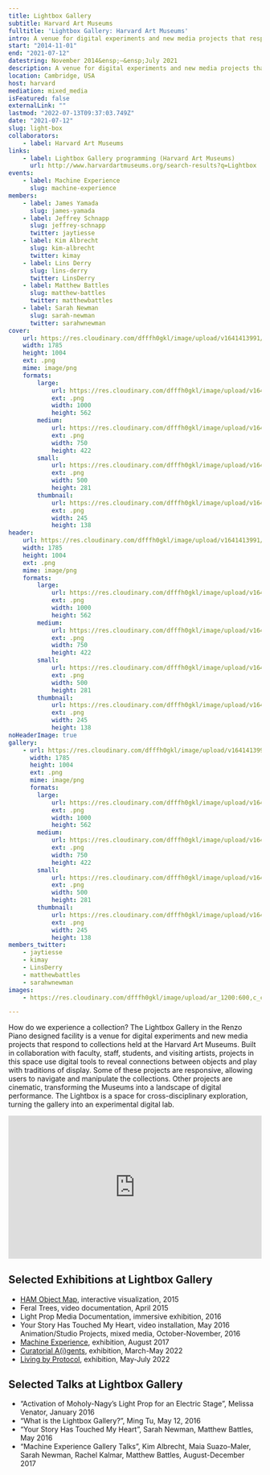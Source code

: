 ```yaml
---
title: Lightbox Gallery
subtitle: Harvard Art Museums
fulltitle: 'Lightbox Gallery: Harvard Art Museums'
intro: A venue for digital experiments and new media projects that respond to collections held at the Harvard Art Museums, where digital tools reveal connections between objects and play with traditions of display.
start: "2014-11-01"
end: "2021-07-12"
datestring: November 2014&ensp;–&ensp;July 2021
description: A venue for digital experiments and new media projects that respond to collections held at the Harvard Art Museums, where digital tools reveal connec…
location: Cambridge, USA
host: harvard
mediation: mixed_media
isFeatured: false
externalLink: ""
lastmod: "2022-07-13T09:37:03.749Z"
date: "2021-07-12"
slug: light-box
collaborators:
    - label: Harvard Art Museums
links:
    - label: Lightbox Gallery programming (Harvard Art Museums)
      url: http://www.harvardartmuseums.org/search-results?q=Lightbox
events:
    - label: Machine Experience
      slug: machine-experience
members:
    - label: James Yamada
      slug: james-yamada
    - label: Jeffrey Schnapp
      slug: jeffrey-schnapp
      twitter: jaytiesse
    - label: Kim Albrecht
      slug: kim-albrecht
      twitter: kimay
    - label: Lins Derry
      slug: lins-derry
      twitter: LinsDerry
    - label: Matthew Battles
      slug: matthew-battles
      twitter: matthewbattles
    - label: Sarah Newman
      slug: sarah-newman
      twitter: sarahwnewman
cover:
    url: https://res.cloudinary.com/dfffh0gkl/image/upload/v1641413991/Untitled_1_4352a71efd.png
    width: 1785
    height: 1004
    ext: .png
    mime: image/png
    formats:
        large:
            url: https://res.cloudinary.com/dfffh0gkl/image/upload/v1641413992/large_Untitled_1_4352a71efd.png
            ext: .png
            width: 1000
            height: 562
        medium:
            url: https://res.cloudinary.com/dfffh0gkl/image/upload/v1641413992/medium_Untitled_1_4352a71efd.png
            ext: .png
            width: 750
            height: 422
        small:
            url: https://res.cloudinary.com/dfffh0gkl/image/upload/v1641413993/small_Untitled_1_4352a71efd.png
            ext: .png
            width: 500
            height: 281
        thumbnail:
            url: https://res.cloudinary.com/dfffh0gkl/image/upload/v1641413991/thumbnail_Untitled_1_4352a71efd.png
            ext: .png
            width: 245
            height: 138
header:
    url: https://res.cloudinary.com/dfffh0gkl/image/upload/v1641413991/Untitled_1_4352a71efd.png
    width: 1785
    height: 1004
    ext: .png
    mime: image/png
    formats:
        large:
            url: https://res.cloudinary.com/dfffh0gkl/image/upload/v1641413992/large_Untitled_1_4352a71efd.png
            ext: .png
            width: 1000
            height: 562
        medium:
            url: https://res.cloudinary.com/dfffh0gkl/image/upload/v1641413992/medium_Untitled_1_4352a71efd.png
            ext: .png
            width: 750
            height: 422
        small:
            url: https://res.cloudinary.com/dfffh0gkl/image/upload/v1641413993/small_Untitled_1_4352a71efd.png
            ext: .png
            width: 500
            height: 281
        thumbnail:
            url: https://res.cloudinary.com/dfffh0gkl/image/upload/v1641413991/thumbnail_Untitled_1_4352a71efd.png
            ext: .png
            width: 245
            height: 138
noHeaderImage: true
gallery:
    - url: https://res.cloudinary.com/dfffh0gkl/image/upload/v1641413991/Untitled_1_4352a71efd.png
      width: 1785
      height: 1004
      ext: .png
      mime: image/png
      formats:
        large:
            url: https://res.cloudinary.com/dfffh0gkl/image/upload/v1641413992/large_Untitled_1_4352a71efd.png
            ext: .png
            width: 1000
            height: 562
        medium:
            url: https://res.cloudinary.com/dfffh0gkl/image/upload/v1641413992/medium_Untitled_1_4352a71efd.png
            ext: .png
            width: 750
            height: 422
        small:
            url: https://res.cloudinary.com/dfffh0gkl/image/upload/v1641413993/small_Untitled_1_4352a71efd.png
            ext: .png
            width: 500
            height: 281
        thumbnail:
            url: https://res.cloudinary.com/dfffh0gkl/image/upload/v1641413991/thumbnail_Untitled_1_4352a71efd.png
            ext: .png
            width: 245
            height: 138
members_twitter:
    - jaytiesse
    - kimay
    - LinsDerry
    - matthewbattles
    - sarahwnewman
images:
    - https://res.cloudinary.com/dfffh0gkl/image/upload/ar_1200:600,c_crop/c_limit,h_1200,w_600/v1641413991/Untitled_1_4352a71efd.png

---
```

How do we experience a collection? The Lightbox Gallery in the Renzo Piano designed facility is a venue for digital experiments and new media projects that respond to collections held at the Harvard Art Museums. Built in collaboration with faculty, staff, students, and visiting artists, projects in this space use digital tools to reveal connections between objects and play with traditions of display. Some of these projects are responsive, allowing users to navigate and manipulate the collections. Other projects are cinematic, transforming the Museums into a landscape of digital performance. The Lightbox is a space for cross-disciplinary exploration, turning the gallery into an experimental digital lab.

<div style="padding:56.25% 0 0 0;position:relative;"><iframe src="https://player.vimeo.com/video/662741768?h=7d716375e0&title=0&byline=0&portrait=0" style="position:absolute;top:0;left:0;width:100%;height:100%;" frameborder="0" allow="autoplay; fullscreen; picture-in-picture" allowfullscreen></iframe></div><script src="https://player.vimeo.com/api/player.js"></script>

## Selected Exhibitions at Lightbox Gallery
- [HAM Object Map](https://mlml.io/p/ham-object-map/), interactive visualization, 2015<br />
- Feral Trees, video documentation, April 2015<br />
- Light Prop Media Documentation, immersive exhibition, 2016<br />
- Your Story Has Touched My Heart, video installation, May 2016 Animation/Studio Projects, mixed media, October-November, 2016<br />
- [Machine Experience](https://mlml.io/e/machine-experience/), exhibition, August 2017<br />
- [Curatorial A(i)gents](https://mlml.io/p/curatorial-aigents/), exhibition, March-May 2022<br />
- [Living by Protocol](https://mlml.io/p/living-by-protocol/), exhibition, May-July 2022<br />


## Selected Talks at Lightbox Gallery
- “Activation of Moholy-Nagy’s Light Prop for an Electric Stage”, Melissa Venator, January 2016
- “What is the Lightbox Gallery?”, Ming Tu, May 12, 2016<br />
- “Your Story Has Touched My Heart”, Sarah Newman, Matthew Battles, May 2016<br />
- “Machine Experience Gallery Talks”, Kim Albrecht, Maia Suazo-Maler, Sarah Newman, Rachel Kalmar, Matthew Battles, August-December 2017
